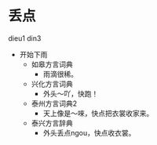 # 丢点
dieu1 din3
+ 开始下雨
  * 如皋方言词典
    + 雨滴很稀。
  * 兴化方言词典
    - 外头～吖，快跑！
  * 泰州方言词典2
    - 天上像是～唻，快点把衣裳收家来。
  * 泰兴方言辞典
    - 外头丢点ngou，快点收衣裳。
